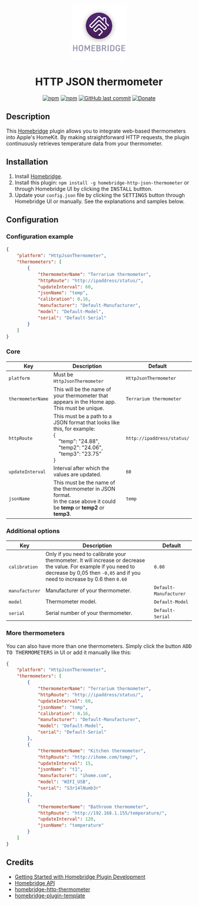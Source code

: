 <p  align="center">

  

<img  src="https://github.com/homebridge/branding/raw/master/logos/homebridge-wordmark-logo-vertical.png"  width="150">

  

</p>

  

<span  align="center">

  

# HTTP JSON thermometer

  [![npm](https://img.shields.io/npm/v/homebridge-http-json-thermometer.svg)](https://www.npmjs.com/package/homebridge-http-json-thermometer) [![npm](https://img.shields.io/npm/dt/homebridge-http-json-thermometer.svg)](https://www.npmjs.com/package/homebridge-http-json-thermometer) [![GitHub last commit](https://img.shields.io/github/last-commit/Jakubkuba9000/homebridge-http-json-thermometer.svg)](https://github.com/Jakubkuba9000/homebridge-http-json-thermometer) [![Donate](https://img.shields.io/badge/donate-PayPal-blue.svg)](https://paypal.me/Jakubkuba9000)

</span>

  ## Description

This [Homebridge](https://github.com/homebridge/homebridge) plugin allows you to integrate web-based thermometers into Apple's HomeKit. By making straightforward HTTP requests, the plugin continuously retrieves temperature data from your thermometer.


## Installation

1. Install [Homebridge](https://github.com/homebridge/homebridge#installation).
2. Install this plugin: `npm install -g homebridge-http-json-thermometer` or through Homebridge UI by clicking the <kbd>INSTALL</kbd> buttton.
3. Update your `config.json` file by clicking the <kbd>SETTINGS</kbd> button through Homebridge UI or manually. See the explanations and samples below.


## Configuration

### Configuration example
```json
{
	"platform": "HttpJsonThermometer",
	"thermometers": [
		{
			"thermometerName": "Terrarium thermometer",
			"httpRoute": "http://ipaddress/status/",
			"updateInterval": 60,
			"jsonName": "temp",
			"calibration": 0.16,
			"manufacturer": "Default-Manufacturer",
			"model": "Default-Model",
			"serial": "Default-Serial"
		}
	]
}
```

### Core
| Key | Description | Default |
| --- | --- | --- |
| `platform` | Must be `HttpJsonThermometer` | `HttpJsonThermometer` |
| `thermometerName` | This will be the name of your thermometer that appears in the Home app. This must be unique. | `Terrarium thermometer` |
| `httpRoute` | This must be a path to a JSON format that looks like this, for example:<br />{<br /> &emsp;&quot;temp&quot;: &quot;24.88&quot;,<br />&emsp;&quot;temp2&quot;: &quot;24.06&quot;,<br />&emsp;&quot;temp3&quot;: &quot;23.75&quot;<br />} | `http://ipaddress/status/` |
| `updateInterval` | Interval after which the values are updated. | `60` |
| `jsonName` | This must be the name of the thermometer in JSON format.<br />In the case above it could be <strong>temp</strong> or <strong>temp2</strong> or <strong>temp3</strong>. | `temp` |

### Additional options
| Key | Description | Default |
| --- | --- | --- |
| `calibration` | Only if you need to calibrate your thermometer. It will increase or decrease the value. For example if you need to decrease by 0,05 then `-0,05` and if you need to increase by 0.6 then `0.60` |`0.00`|
| `manufacturer` | Manufacturer of your thermometer. | `Default-Manufacturer` |
| `model` | Thermometer model. | `Default-Model` |
| `serial` | Serial number of your thermometer. | `Default-Serial` |

### More thermometers
You can also have more than one thermometers. Simply click the button <kbd>ADD TO THERMOMETERS</kbd> in UI or add it manually like this:
```json
{
	"platform": "HttpJsonThermometer",
	"thermometers": [
		{
			"thermometerName": "Terrarium thermometer",
			"httpRoute": "http://ipaddress/status/",
			"updateInterval": 60,
			"jsonName": "temp",
			"calibration": 0.16,
			"manufacturer": "Default-Manufacturer",
			"model": "Default-Model",
			"serial": "Default-Serial"
		},
		{
			"thermometerName": "Kitchen thermometer",
			"httpRoute": "http://ihome.com/temp/",
			"updateInterval": 15,
			"jsonName": "t1",
			"manufacturer": "ihome.com",
			"model": "WIFI_USB",
			"serial": "S3r14lNumb3r"
		},
		{
			"thermometerName": "Bathroom thermometer",
			"httpRoute": "http://192.168.1.155/temperature/",
			"updateInterval": 120,
			"jsonName": "temperature"
		}
	]
}
```


## Credits

- [Getting Started with Homebridge Plugin Development](https://youtu.be/cptIm2naxs4?si=99_ukhch63nWhbb5)
- [Homebridge API](https://developers.homebridge.io/#/)
- [homebridge-http-thermometer](https://github.com/phenotypic/homebridge-http-thermometer)
- [homebridge-plugin-template](https://github.com/homebridge/homebridge-plugin-template)
